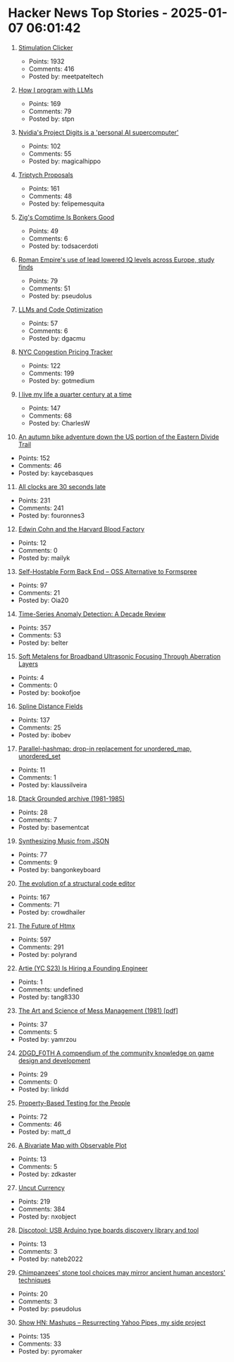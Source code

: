 # Hacker News Top Stories - 2025-01-07 06:01:42

1. [Stimulation Clicker](https://neal.fun/stimulation-clicker/)
   - Points: 1932
   - Comments: 416
   - Posted by: meetpateltech

2. [How I program with LLMs](https://crawshaw.io/blog/programming-with-llms)
   - Points: 169
   - Comments: 79
   - Posted by: stpn

3. [Nvidia's Project Digits is a 'personal AI supercomputer'](https://techcrunch.com/2025/01/06/nvidias-project-digits-is-a-personal-ai-computer/)
   - Points: 102
   - Comments: 55
   - Posted by: magicalhippo

4. [Triptych Proposals](https://alexanderpetros.com/triptych/)
   - Points: 161
   - Comments: 48
   - Posted by: felipemesquita

5. [Zig's Comptime Is Bonkers Good](https://www.scottredig.com/blog/bonkers_comptime/)
   - Points: 49
   - Comments: 6
   - Posted by: todsacerdoti

6. [Roman Empire's use of lead lowered IQ levels across Europe, study finds](https://www.theguardian.com/science/2025/jan/06/roman-empires-use-of-lead-lowered-iq-levels-across-europe-study-finds)
   - Points: 79
   - Comments: 51
   - Posted by: pseudolus

7. [LLMs and Code Optimization](https://wiredream.com/llm-optimizing-digit-diff/)
   - Points: 57
   - Comments: 6
   - Posted by: dgacmu

8. [NYC Congestion Pricing Tracker](https://www.congestion-pricing-tracker.com/)
   - Points: 122
   - Comments: 199
   - Posted by: gotmedium

9. [I live my life a quarter century at a time](https://tla.systems/blog/2025/01/04/i-live-my-life-a-quarter-century-at-a-time/)
   - Points: 147
   - Comments: 68
   - Posted by: CharlesW

10. [An autumn bike adventure down the US portion of the Eastern Divide Trail](https://www.crazyguyonabike.com/doc/?doc_id=26078)
   - Points: 152
   - Comments: 46
   - Posted by: kaycebasques

11. [All clocks are 30 seconds late](https://victorpoughon.fr/all-clocks-are-30-seconds-late/)
   - Points: 231
   - Comments: 241
   - Posted by: fouronnes3

12. [Edwin Cohn and the Harvard Blood Factory](https://www.asimov.press/p/cohn)
   - Points: 12
   - Comments: 0
   - Posted by: mailyk

13. [Self-Hostable Form Back End – OSS Alternative to Formspree](https://github.com/FormBee/FormBee)
   - Points: 97
   - Comments: 21
   - Posted by: Oia20

14. [Time-Series Anomaly Detection: A Decade Review](https://arxiv.org/abs/2412.20512)
   - Points: 357
   - Comments: 53
   - Posted by: belter

15. [Soft Metalens for Broadband Ultrasonic Focusing Through Aberration Layers](https://www.nature.com/articles/s41467-024-55022-2)
   - Points: 4
   - Comments: 0
   - Posted by: bookofjoe

16. [Spline Distance Fields](https://zone.dog/braindump/spline_fields/)
   - Points: 137
   - Comments: 25
   - Posted by: ibobev

17. [Parallel-hashmap: drop-in replacement for unordered_map, unordered_set](https://github.com/greg7mdp/parallel-hashmap)
   - Points: 11
   - Comments: 1
   - Posted by: klaussilveira

18. [Dtack Grounded archive (1981-1985)](http://www.easy68k.com/paulrsm/dg/)
   - Points: 28
   - Comments: 7
   - Posted by: basementcat

19. [Synthesizing Music from JSON](https://phoboslab.org/log/2025/01/synth)
   - Points: 77
   - Comments: 9
   - Posted by: bangonkeyboard

20. [The evolution of a structural code editor](https://crowdhailer.me/2025-01-02/the-evolution-of-a-structural-code-editor/)
   - Points: 167
   - Comments: 71
   - Posted by: crowdhailer

21. [The Future of Htmx](https://htmx.org/essays/future/)
   - Points: 597
   - Comments: 291
   - Posted by: polyrand

22. [Artie (YC S23) Is Hiring a Founding Engineer](https://www.ycombinator.com/companies/artie/jobs/N3AosVU-founding-engineer)
   - Points: 1
   - Comments: undefined
   - Posted by: tang8330

23. [The Art and Science of Mess Management (1981) [pdf]](https://www.systemswisdom.com/sites/default/files/Ackoff-1981-Mess-Management_0.pdf)
   - Points: 37
   - Comments: 5
   - Posted by: yamrzou

24. [2DGD_F0TH A compendium of the community knowledge on game design and development](https://github.com/2DGD-F0TH/2DGD_F0TH)
   - Points: 29
   - Comments: 0
   - Posted by: linkdd

25. [Property-Based Testing for the People](https://repository.upenn.edu/entities/publication/72ca3499-c5f6-4fc1-b5a3-9d66d8dd534e)
   - Points: 72
   - Comments: 46
   - Posted by: matt_d

26. [A Bivariate Map with Observable Plot](https://observablehq.observablehq.cloud/pangea/plot/bivariate-map)
   - Points: 13
   - Comments: 5
   - Posted by: zdkaster

27. [Uncut Currency](https://www.usmint.gov/paper-currency/uncut-currency/)
   - Points: 219
   - Comments: 384
   - Posted by: nxobject

28. [Discotool: USB Arduino type boards discovery library and tool](https://github.com/Neradoc/discotool)
   - Points: 13
   - Comments: 3
   - Posted by: nateb2022

29. [Chimpanzees' stone tool choices may mirror ancient human ancestors' techniques](https://phys.org/news/2025-01-chimpanzees-stone-tool-choices-mirror.html)
   - Points: 20
   - Comments: 3
   - Posted by: pseudolus

30. [Show HN: Mashups – Resurrecting Yahoo Pipes, my side project](https://www.mashups.io)
   - Points: 135
   - Comments: 33
   - Posted by: pyromaker

